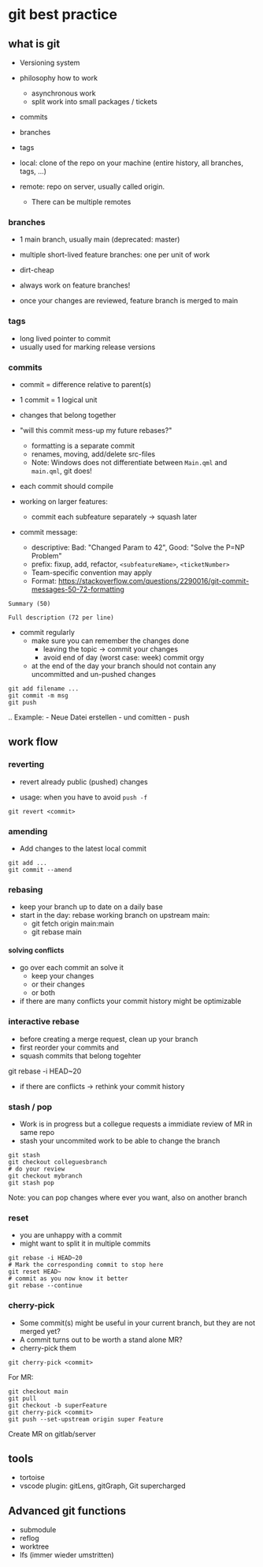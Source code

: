 # git best practice 

## what is git 

- Versioning system
- philosophy how to work
    - asynchronous work
    - split work into small packages / tickets

- commits
- branches 
- tags

- local: clone of the repo on your machine (entire history, all branches, tags, ...)
- remote: repo on server, usually called origin.
   - There can be multiple remotes 

### branches 

- 1 main branch, usually main (deprecated: master)
- multiple short-lived feature branches: one per unit of work
- dirt-cheap

- always work on feature branches!
- once your changes are reviewed, feature branch is merged to main 

### tags

- long lived pointer to commit
- usually used for marking release versions


### commits

- commit = difference relative to parent(s)

- 1 commit = 1 logical unit
- changes that belong together
- "will this commit mess-up my future rebases?" 
    - formatting is a separate commit
    - renames, moving, add/delete src-files
    - Note: Windows does not differentiate between `Main.qml` and `main.qml`, git does!

- each commit should compile

- working on larger features: 
    - commit each subfeature separately -> squash later

- commit message:
    - descriptive: Bad: "Changed Param to 42", Good: "Solve the P=NP Problem"
    - prefix: fixup, add, refactor, `<subfeatureName>`, `<ticketNumber>`
    - Team-specific convention may apply
    - Format: https://stackoverflow.com/questions/2290016/git-commit-messages-50-72-formatting

```
Summary (50)

Full description (72 per line)
```


- commit regularly
    - make sure you can remember the changes done
        - leaving the topic -> commit your changes
        - avoid end of day (worst case: week) commit orgy
    - at the end of the day your branch should not contain any uncommitted and un-pushed changes

```
git add filename ...
git commit -m msg
git push
```

.. Example:
    - Neue Datei erstellen
    - und comitten
    - push

## work flow

### reverting

- revert already public (pushed) changes

- usage: when you have to avoid `push -f`

```
git revert <commit>
```


### amending 

- Add changes to the latest local commit 

```
git add ...
git commit --amend 
```

### rebasing 

- keep your branch up to date on a daily base
- start in the day: rebase working branch on upstream main:
    - git fetch origin main:main
    - git rebase main 

#### solving conflicts 

- go over each commit an solve it
    - keep your changes
    - or their changes
    - or both
- if there are many conflicts your commit history might be optimizable 

### interactive rebase 

- before creating a merge request, clean up your branch
- first reorder your commits and
- squash commits that belong togehter 

git rebase -i HEAD~20 

- if there are conflicts -> rethink your commit history 



### stash / pop 

- Work is in progress but a collegue requests a immidiate  review of MR in same repo
- stash your uncommited work to be able to change the branch 

```
git stash
git checkout colleguesbranch
# do your review
git checkout mybranch
git stash pop 
```
Note: you can pop changes where ever you want, also on another branch


### reset 

- you are unhappy with a commit
- might want to split it in multiple commits 

```
git rebase -i HEAD~20
# Mark the corresponding commit to stop here
git reset HEAD~
# commit as you now know it better
git rebase --continue
```

### cherry-pick 

- Some commit(s) might be useful in your current branch, but they are not merged yet?
- A commit turns out to be worth a stand alone MR?
- cherry-pick them 

```
git cherry-pick <commit> 
```

For MR:
```
git checkout main
git pull
git checkout -b superFeature
git cherry-pick <commit>
git push --set-upstream origin super Feature 
```

Create MR on gitlab/server





## tools

- tortoise
- vscode plugin: gitLens, gitGraph, Git supercharged



## Advanced git functions

- submodule
- reflog
- worktree
- lfs (immer wieder umstritten)



